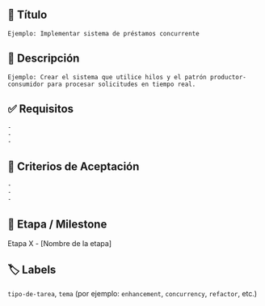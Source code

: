 ## 🧾 Título
   
   <!-- Especificá brevemente el objetivo principal de la tarea -->
    Ejemplo: Implementar sistema de préstamos concurrente
 
 ## 📝 Descripción
   
   <!-- Describí qué se busca lograr con esta tarea o funcionalidad -->
    Ejemplo: Crear el sistema que utilice hilos y el patrón productor-consumidor para procesar solicitudes en tiempo real.
 
 ## ✅ Requisitos
   
   <!-- Enumerá los componentes, clases o funcionalidades que deben desarrollarse -->
    -
    -
    -
      
 ## 🎯 Criterios de Aceptación
   
   <!-- Indicá qué condiciones deben cumplirse para dar por válida la tarea -->
    -
    -
    -
      
 ## 📂 Etapa / Milestone
   
   Etapa X - [Nombre de la etapa]
   
 ## 🏷️ Labels
   
   `tipo-de-tarea`, `tema` (por ejemplo: `enhancement`, `concurrency`, `refactor`, etc.)